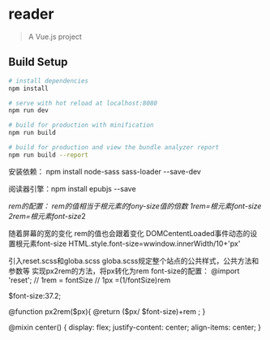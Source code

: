 # reader

> A Vue.js project

## Build Setup

``` bash
# install dependencies
npm install

# serve with hot reload at localhost:8080
npm run dev

# build for production with minification
npm run build

# build for production and view the bundle analyzer report
npm run build --report
```
安装依赖：
npm install node-sass sass-loader --save-dev

阅读器引擎：npm install  epubjs --save



*rem的配置：
rem的值相当于根元素的fony-size值的倍数
1rem=根元素font-size
2rem=根元素font-size*2

随着屏幕的宽的变化  rem的值也会跟着变化
DOMCententLoaded事件动态的设置根元素font-size
HTML.style.font-size=wwindow.innerWidth/10+'px'


引入reset.scss和globa.scss
globa.scss规定整个站点的公共样式，公共方法和参数等
实现px2rem的方法，将px转化为rem
font-size的配置：
@import 'reset';
//  1rem = fontSize
//  1px =(1/fontSize)rem 

$font-size:37.2;

@function px2rem($px){
    @return ($px/ $font-size)+rem ;
}

@mixin center() {
    display: flex;
    justify-content: center;
    align-items: center;
}